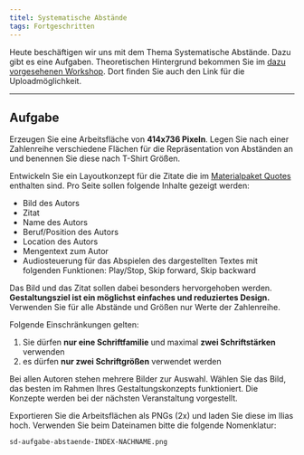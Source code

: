 ```yaml
---
titel: Systematische Abstände
tags: Fortgeschritten
---
```

Heute beschäftigen wir uns mit dem Thema Systematische Abstände. Dazu gibt es eine Aufgaben. Theoretischen Hintergrund bekommen Sie im [dazu vorgesehenen Workshop](/mi-bachelor-screendesign/lehrveranstaltungen/080-workshop-whitespacing/). Dort finden Sie auch den Link für die Uploadmöglichkeit.

---

## Aufgabe

Erzeugen Sie eine Arbeitsfläche von **414x736 Pixeln**. Legen Sie nach einer Zahlenreihe verschiedene Flächen für die Repräsentation von Abständen an und benennen Sie diese nach T-Shirt Größen.

Entwickeln Sie ein Layoutkonzept für die Zitate die im [Materialpaket Quotes](../../download/workshops/systematische-proportionen-und-abstaende/quotes.zip) enthalten sind. Pro Seite sollen folgende Inhalte gezeigt werden:
- Bild des Autors
- Zitat
- Name des Autors
- Beruf/Position des Autors
- Location des Autors
- Mengentext zum Autor
- Audiosteuerung für das Abspielen des dargestellten Textes mit folgenden Funktionen: Play/Stop, Skip forward, Skip backward

Das Bild und das Zitat sollen dabei besonders hervorgehoben werden. **Gestaltungsziel ist ein möglichst einfaches und reduziertes Design.** Verwenden Sie für alle Abstände und Größen nur Werte der Zahlenreihe.

Folgende Einschränkungen gelten: 
1. Sie dürfen **nur eine Schriftfamilie** und maximal **zwei Schriftstärken** verwenden
2. es dürfen **nur zwei Schriftgrößen** verwendet werden

Bei allen Autoren stehen mehrere Bilder zur Auswahl. Wählen Sie das Bild, das besten im Rahmen Ihres Gestaltungskonzepts funktioniert. Die Konzepte werden bei der nächsten Veranstaltung vorgestellt.

Exportieren Sie die Arbeitsflächen als PNGs (2x) und laden Sie diese im Ilias hoch. Verwenden Sie beim Dateinamen bitte die folgende Nomenklatur:

```sd-aufgabe-abstaende-INDEX-NACHNAME.png```